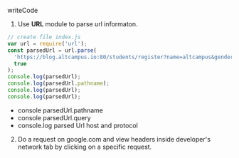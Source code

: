 writeCode

1. Use **URL** module to parse url informaton.

```js
// create file index.js
var url = require('url');
const parsedUrl = url.parse(
  'https://blog.altcampus.io:80/students/register?name=altcampus&gender=male',
  true
);
console.log(parsedUrl);
console.log(parsedUrl.pathname);
console.log(parsedUrl);
console.log(parsedUrl);
```

- console parsedUrl.pathname
- console parsedUrl.query
- console.log parsed Url host and protocol

2. Do a request on google.com and view headers inside developer's network tab by clicking on a specific request.
